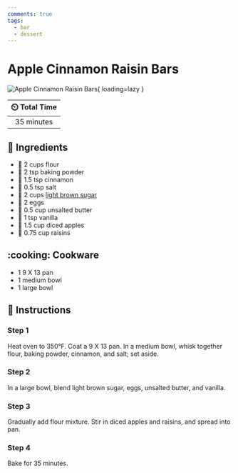 ```yaml
---
comments: true
tags:
  - bar
  - dessert
---
```

# Apple Cinnamon Raisin Bars

![Apple Cinnamon Raisin Bars](../assets/images/apple-cinnamon-raisin-bars.jpg){ loading=lazy }

| :timer_clock: Total Time |
|:-----------------------: |
| 35 minutes |

## :salt: Ingredients

- :ear_of_rice: 2 cups flour
- :dash: 2 tsp baking powder
- :custard: 1.5 tsp cinnamon
- :salt: 0.5 tsp salt
- :maple_leaf: 2 cups [light brown sugar][1]
- :egg: 2 eggs
- :butter: 0.5 cup unsalted butter
- :icecream: 1 tsp vanilla
- :green_apple: 1.5 cup diced apples
- :grapes: 0.75 cup raisins

## :cooking: Cookware

- 1 9 X 13 pan
- 1 medium bowl
- 1 large bowl

## :pencil: Instructions

### Step 1

Heat oven to 350°F. Coat a 9 X 13 pan. In a medium bowl, whisk together flour, baking powder, cinnamon, and salt; set
aside.

### Step 2

In a large bowl, blend light brown sugar, eggs, unsalted butter, and vanilla.

### Step 3

Gradually add flour mixture. Stir in diced apples and raisins, and spread into pan.

### Step 4

Bake for 35 minutes.

[1]: <../ingredients/brown-sugar.md>
